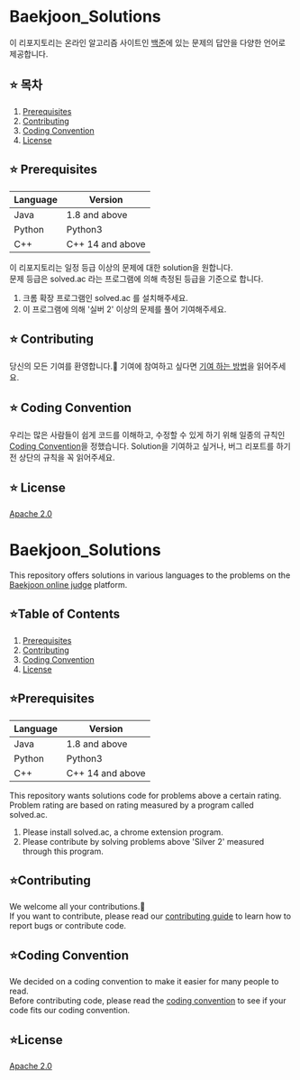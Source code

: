 # Baekjoon_Solutions
이 리포지토리는 온라인 알고리즘 사이트인 [백준](https://www.acmicpc.net/)에 있는 문제의 답안을 다양한 언어로 제공합니다.

## ⭐ 목차
1. [Prerequisites](#-prerequisites)
2. [Contributing](#-contributing)
3. [Coding Convention](#-coding-convention)
4. [License](#-license)

## ⭐ Prerequisites
| Language   | Version         |
| --------   | -------------- |
| Java       | 1.8 and above          |
| Python     | Python3           |
| C++     | C++ 14 and above           |   
   

이 리포지토리는 일정 등급 이상의 문제에 대한 solution을 원합니다.   
문제 등급은 solved.ac 라는 프로그램에 의해 측정된 등급을 기준으로 합니다.   
1. 크롬 확장 프로그램인 solved.ac 를 설치해주세요.
2. 이 프로그램에 의해 '실버 2' 이상의 문제를 풀어 기여해주세요.

## ⭐ Contributing
당신의 모든 기여를 환영합니다.🥳 
기여에 참여하고 싶다면 [기여 하는 방법](CONTRIBUTING.md)을 읽어주세요.

## ⭐ Coding Convention
우리는 많은 사람들이 쉽게 코드를 이해하고, 수정할 수 있게 하기 위해 일종의 규칙인 [Coding Convention](CODING_CONVENTION.md)을 정했습니다.
Solution을 기여하고 싶거나, 버그 리포트를 하기 전 상단의 규칙을 꼭 읽어주세요.

## ⭐ License
[Apache 2.0](LICENSE)


# Baekjoon_Solutions
This repository offers solutions in various languages to the problems on the [Baekjoon online judge](https://www.acmicpc.net/) platform.

## ⭐Table of Contents
1. [Prerequisites](#prerequisites)
2. [Contributing](#contributing)
3. [Coding Convention](#coding-convention)
4. [License](#license)

## ⭐Prerequisites
| Language   | Version         |
| --------   | -------------- |
| Java       | 1.8 and above          |
| Python     | Python3           |
| C++     | C++ 14 and above           |   
   

This repository wants solutions code for problems above a certain rating.   
Problem rating are based on rating measured by a program called solved.ac.   
1. Please install solved.ac, a chrome extension program.
2. Please contribute by solving problems above 'Silver 2' measured through this program.


## ⭐Contributing
We welcome all your contributions.🥳   
If you want to contribute, please read our [contributing guide](CONTRIBUTING.md) to learn how to report bugs or contribute code.

## ⭐Coding Convention
We decided on a coding convention to make it easier for many people to read.   
Before contributing code, please read the [coding convention](CODING_CONVENTION.md) to see if your code fits our coding convention.   

## ⭐License
[Apache 2.0](LICENSE)
